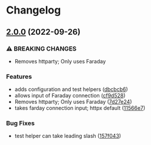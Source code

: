 # Changelog

## [2.0.0](https://www.github.com/mlibrary/alma_rest_client/compare/v1.3.1...v2.0.0) (2022-09-26)


### ⚠ BREAKING CHANGES

* Removes httparty; Only uses Faraday

### Features

* adds configuration and test helpers ([dbcbcb6](https://www.github.com/mlibrary/alma_rest_client/commit/dbcbcb666ebd2d2e77b6ce5e68f33a24cc803230))
* allows input of Faraday connection ([cf9d528](https://www.github.com/mlibrary/alma_rest_client/commit/cf9d52881b57008dcb1d7ec0ecac8c1ad961fef3))
* Removes httparty; Only uses Faraday ([7d27e24](https://www.github.com/mlibrary/alma_rest_client/commit/7d27e24b799e29ac02305d99abac5d94aac13054))
* takes farday connection input; httpx default ([11566e7](https://www.github.com/mlibrary/alma_rest_client/commit/11566e70a20cb7eb2c9dbd401d965bd2359c910c))


### Bug Fixes

* test helper can take leading slash ([157f043](https://www.github.com/mlibrary/alma_rest_client/commit/157f0436afc19a7309bf7045a88c77aa1a361437))

